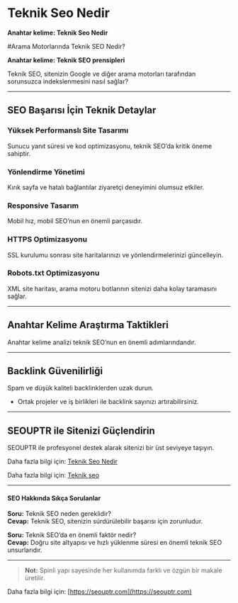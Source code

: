 # Teknik Seo Nedir

**Anahtar kelime: Teknik Seo Nedir**

#Arama Motorlarında Teknik SEO Nedir?

**Anahtar kelime: Teknik SEO prensipleri**

Teknik SEO, sitenizin Google ve diğer arama motorları tarafından sorunsuzca indekslenmesini nasıl sağlar?

---

## SEO Başarısı İçin Teknik Detaylar

### Yüksek Performanslı Site Tasarımı
Sunucu yanıt süresi ve kod optimizasyonu, teknik SEO’da kritik öneme sahiptir.

### Yönlendirme Yönetimi
Kırık sayfa ve hatalı bağlantılar ziyaretçi deneyimini olumsuz etkiler.

### Responsive Tasarım
Mobil hız, mobil SEO’nun en önemli parçasıdır.

### HTTPS Optimizasyonu
SSL kurulumu sonrası site haritalarınızı ve yönlendirmelerinizi güncelleyin.

### Robots.txt Optimizasyonu
XML site haritası, arama motoru botlarının sitenizi daha kolay taramasını sağlar.

---

## Anahtar Kelime Araştırma Taktikleri
Anahtar kelime analizi teknik SEO’nun en önemli adımlarındandır.

---

## Backlink Güvenilirliği
Spam ve düşük kaliteli backlinklerden uzak durun.

- Ortak projeler ve iş birlikleri ile backlink sayınızı artırabilirsiniz.

---

## SEOUPTR ile Sitenizi Güçlendirin
SEOUPTR ile profesyonel destek alarak sitenizi bir üst seviyeye taşıyın.

Daha fazla bilgi için: [Teknik Seo Nedir](https://seouptr.com/teknik-seo-nedir)

Daha fazla bilgi için: [Teknik seo](https://seouptr.com)

---

#### SEO Hakkında Sıkça Sorulanlar

**Soru:** Teknik SEO neden gereklidir?  
**Cevap:** Teknik SEO, sitenizin sürdürülebilir başarısı için zorunludur.

**Soru:** Teknik SEO’da en önemli faktör nedir?  
**Cevap:** Doğru site altyapısı ve hızlı yüklenme süresi en önemli teknik SEO unsurlarıdır.

---

> **Not:** Spinli yapı sayesinde her kullanımda farklı ve özgün bir makale üretilir.

Daha fazla bilgi için: [https://seouptr.com](https://seouptr.com)